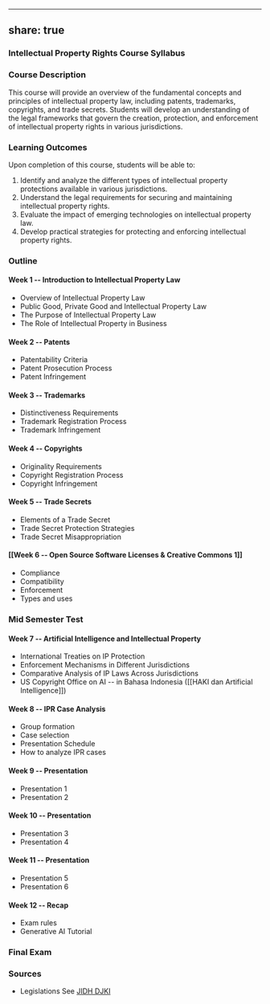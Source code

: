 
---
share: true
---

### Intellectual Property Rights Course Syllabus 

### Course Description
This course will provide an overview of the fundamental concepts and principles of intellectual property law, including patents, trademarks, copyrights, and trade secrets. Students will develop an understanding of the legal frameworks that govern the creation, protection, and enforcement of intellectual property rights in various jurisdictions.

### Learning Outcomes
Upon completion of this course, students will be able to:

1. Identify and analyze the different types of intellectual property protections available in various jurisdictions.
2. Understand the legal requirements for securing and maintaining intellectual property rights.
3. Evaluate the impact of emerging technologies on intellectual property law.
4. Develop practical strategies for protecting and enforcing intellectual property rights.

### Outline

#### Week 1 -- Introduction to Intellectual Property Law 
- Overview of Intellectual Property Law
- Public Good, Private Good and Intellectual Property Law
- The Purpose of Intellectual Property Law
- The Role of Intellectual Property in Business

#### Week 2 -- Patents 
- Patentability Criteria
- Patent Prosecution Process
- Patent Infringement

#### Week 3 -- Trademarks
- Distinctiveness Requirements
- Trademark Registration Process
- Trademark Infringement

#### Week 4 -- Copyrights 
- Originality Requirements 
- Copyright Registration Process 
- Copyright Infringement 

#### Week 5 -- Trade Secrets 
- Elements of a Trade Secret 
- Trade Secret Protection Strategies 
- Trade Secret Misappropriation 

#### [[Week 6 -- Open Source Software Licenses & Creative Commons 1]]

- Compliance
- Compatibility
- Enforcement
- Types and uses


### Mid Semester Test


#### Week 7 -- Artificial Intelligence and Intellectual Property 
- International Treaties on IP Protection 
- Enforcement Mechanisms in Different Jurisdictions 
- Comparative Analysis of IP Laws Across Jurisdictions 
- US Copyright Office on AI -- in Bahasa Indonesia ([[HAKI dan Artificial Intelligence]])

#### Week 8 -- IPR Case Analysis 
- Group formation
- Case selection
- Presentation Schedule
- How to analyze IPR cases


#### Week 9 -- Presentation
- Presentation 1
- Presentation 2

#### Week 10 -- Presentation 
- Presentation 3
- Presentation 4

#### Week 11 -- Presentation 
- Presentation 5
- Presentation 6

#### Week 12 -- Recap
- Exam rules
- Generative AI Tutorial


### Final Exam


### Sources
- Legislations See [JIDH DJKI](https://jdih.dgip.go.id/index.php)